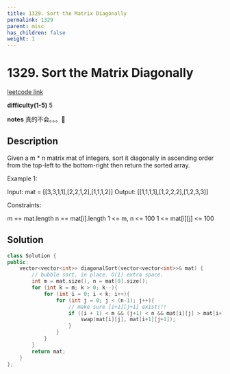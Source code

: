 ```yaml
---
title: 1329. Sort the Matrix Diagonally
permalink: 1329
parent: misc
has_children: false
weight: 1
---
```

# 1329. Sort the Matrix Diagonally
[leetcode link](https://leetcode.com/problems/sort-the-matrix-diagonally/)

**difficulty(1-5)** 
5

**notes** 
真的不会。。。🤯

## Description
Given a m * n matrix mat of integers, sort it diagonally in ascending order from the top-left to the bottom-right then return the sorted array.

 

Example 1:


Input: mat = [[3,3,1,1],[2,2,1,2],[1,1,1,2]]
Output: [[1,1,1,1],[1,2,2,2],[1,2,3,3]]
 

Constraints:

m == mat.length
n == mat[i].length
1 <= m, n <= 100
1 <= mat[i][j] <= 100

## Solution
```c++
class Solution {
public:
    vector<vector<int>> diagonalSort(vector<vector<int>>& mat) {
        // bubble sort, in place. O(1) extra space.
        int m = mat.size(), n = mat[0].size();
        for (int k = m; k > 0; k--){
            for (int i = 0; i < k; i++){
                for (int j = 0; j < (n-1); j++){
                    // make sure [i+1][j+1] exist!!!
                    if ((i + 1) < m && (j+1) < n && mat[i][j] > mat[i+1][j+1]) {
                        swap(mat[i][j], mat[i+1][j+1]);
                    }
                }
            }
        }
        return mat;
    }
};
``` 


